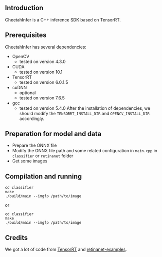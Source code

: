 ## Introduction
CheetahInfer is a C++ inference SDK based on TensorRT.

## Prerequisites
CheetahInfer has several dependencies:
- OpenCV
  - tested on version 4.3.0
- CUDA
  - tested on version 10.1
- TensorRT
  - tested on version 6.0.1.5
- cuDNN
  - optional
  - tested on version 7.6.5
- gcc
  - tested on version 5.4.0
After the installation of dependencies, we should modify the `TENSORRT_INSTALL_DIR` and `OPENCV_INSTALL_DIR` accordingly.

## Preparation for model and data
- Prepare the ONNX file
- Modify the ONNX file path and some related configuration in `main.cpp` in `classifier` or `retinanet` folder
- Get some images

## Compilation and running
```
cd classifier
make
./build/main --imgfp /path/to/image
```
or
```
cd classifier
make
./build/main --imgfp /path/to/image
```
## Credits
We got a lot of code from [TensorRT](https://github.com/NVIDIA/TensorRT) and [retinanet-examples](https://github.com/NVIDIA/retinanet-examples).
